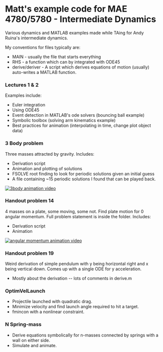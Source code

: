 # Matt's example code for MAE 4780/5780 - Intermediate Dynamics
Various dynamics and MATLAB examples made while TAing for Andy Ruina's intermediate dynamics.

My conventions for files typically are:

* MAIN - usually the file that starts everything
* RHS - a function which can by integrated with ODE45
* derive/deriver - A script which derives equations of motion (usually) auto-writes a MATLAB function.

### Lectures 1 & 2
Examples include:
* Euler integration
* Using ODE45
* Event detection in MATLAB's ode solvers (bouncing ball example)
* Symbolic toolbox (solving arm kinematics example)
* Best practices for animation (interpolating in time, change plot object data)

### 3 Body problem
Three masses attracted by gravity. Includes:
* Derivation script
* Animation and plotting of solutions
* FSOLVE root finding to look for periodic solutions given an initial guess
* A file containing ~15 periodic solutions I found that can be played back.   

[![3body animation video](https://img.youtube.com/vi/8_RRZcqBEAc/0.jpg)](https://www.youtube.com/watch?v=8_RRZcqBEAc)

### Handout problem 14
4 masses on a plate, some moving, some not. Find plate motion for 0 angular momentum.
Full problem statement is inside the folder. Includes:
* Derivation script
* Animation   

[![angular momentum animation video](https://img.youtube.com/vi/f4t5e0GKEBk/0.jpg)](https://www.youtube.com/watch?v=f4t5e0GKEBk)

### Handout problem 19
Weird derivation of simple pendulum with y being horizontal right and x being vertical down. Comes up with a single ODE for y acceleration.
* Mostly about the derivation -- lots of comments in derive.m

### OptimVelLaunch
* Projectile launched with quadratic drag.
* Minimize velocity and find launch angle required to hit a target.
* fmincon with a nonlinear constraint.

### N Spring-mass
* Derive equations symbolically for n-masses connected by springs with a wall on either side.
* Simulate and animate.